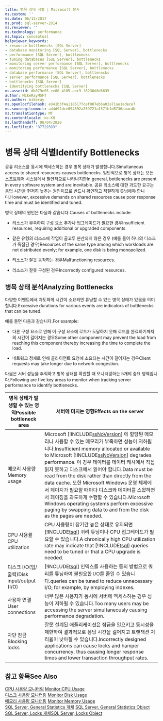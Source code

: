 ```yaml
---
title: 병목 상태 식별 | Microsoft 문서
ms.custom: ''
ms.date: 06/13/2017
ms.prod: sql-server-2014
ms.reviewer: ''
ms.technology: performance
ms.topic: conceptual
helpviewer_keywords:
- resource bottlenecks [SQL Server]
- database monitoring [SQL Server], bottlenecks
- performance [SQL Server], bottlenecks
- tuning databases [SQL Server], bottlenecks
- monitoring server performance [SQL Server], bottlenecks
- monitoring performance [SQL Server], bottlenecks
- database performance [SQL Server], bottlenecks
- server performance [SQL Server], bottlenecks
- bottlenecks [SQL Server]
- identifying bottlenecks [SQL Server]
ms.assetid: db079e65-ee80-4105-aec9-f8230d0d6635
author: MikeRayMSFT
ms.author: mikeray
ms.openlocfilehash: e941b3f4a1185177cef007eb6a02a71ae1adece7
ms.sourcegitcommit: ad4d92dce894592a259721a1571b1d8736abacdb
ms.translationtype: MT
ms.contentlocale: ko-KR
ms.lasthandoff: 08/04/2020
ms.locfileid: "87729383"
---
```

# <a name="identify-bottlenecks"></a><span data-ttu-id="bffaf-102">병목 상태 식별</span><span class="sxs-lookup"><span data-stu-id="bffaf-102">Identify Bottlenecks</span></span>
  <span data-ttu-id="bffaf-103">공유 리소스를 동시에 액세스하는 경우 병목 상태가 발생합니다.</span><span class="sxs-lookup"><span data-stu-id="bffaf-103">Simultaneous access to shared resources causes bottlenecks.</span></span> <span data-ttu-id="bffaf-104">일반적으로 병목 상태는 모든 소프트웨어 시스템에서 필연적으로 나타나지만</span><span class="sxs-lookup"><span data-stu-id="bffaf-104">In general, bottlenecks are present in every software system and are inevitable.</span></span> <span data-ttu-id="bffaf-105">공유 리소스에 대한 과도한 요구는 응답 시간을 현저히 늦추는 원인이므로 반드시 확인하고 적절하게 튜닝해야 합니다.</span><span class="sxs-lookup"><span data-stu-id="bffaf-105">However, excessive demands on shared resources cause poor response time and must be identified and tuned.</span></span>  
  
 <span data-ttu-id="bffaf-106">병목 상태의 원인은 다음과 같습니다.</span><span class="sxs-lookup"><span data-stu-id="bffaf-106">Causes of bottlenecks include:</span></span>  
  
-   <span data-ttu-id="bffaf-107">리소스가 부족하여 구성 요소 추가나 업그레이드가 필요한 경우</span><span class="sxs-lookup"><span data-stu-id="bffaf-107">Insufficient resources, requiring additional or upgraded components.</span></span>  
  
-   <span data-ttu-id="bffaf-108">같은 유형의 리소스에 작업이 골고루 분산되지 않은 경우 (예를 들어 하나의 디스크가 독점된 경우)</span><span class="sxs-lookup"><span data-stu-id="bffaf-108">Resources of the same type among which workloads are not distributed evenly; for example, one disk is being monopolized.</span></span>  
  
-   <span data-ttu-id="bffaf-109">리소스가 잘못 동작하는 경우</span><span class="sxs-lookup"><span data-stu-id="bffaf-109">Malfunctioning resources.</span></span>  
  
-   <span data-ttu-id="bffaf-110">리소스가 잘못 구성된 경우</span><span class="sxs-lookup"><span data-stu-id="bffaf-110">Incorrectly configured resources.</span></span>  
  
## <a name="analyzing-bottlenecks"></a><span data-ttu-id="bffaf-111">병목 상태 분석</span><span class="sxs-lookup"><span data-stu-id="bffaf-111">Analyzing Bottlenecks</span></span>  
 <span data-ttu-id="bffaf-112">다양한 이벤트에서 과도하게 시간이 소요되면 튜닝할 수 있는 병목 상태가 있음을 의미합니다.</span><span class="sxs-lookup"><span data-stu-id="bffaf-112">Excessive durations for various events are indicators of bottlenecks that can be tuned.</span></span>  
  
 <span data-ttu-id="bffaf-113">예를 들면 다음과 같습니다.</span><span class="sxs-lookup"><span data-stu-id="bffaf-113">For example:</span></span>  
  
-   <span data-ttu-id="bffaf-114">다른 구성 요소로 인해 이 구성 요소에 로드가 도달하지 못해 로드를 완료하기까지의 시간이 길어지는 경우</span><span class="sxs-lookup"><span data-stu-id="bffaf-114">Some other component may prevent the load from reaching this component thereby increasing the time to complete the load.</span></span>  
  
-   <span data-ttu-id="bffaf-115">네트워크 정체로 인해 클라이언트 요청에 소요되는 시간이 길어지는 경우</span><span class="sxs-lookup"><span data-stu-id="bffaf-115">Client requests may take longer due to network congestion.</span></span>  
  
 <span data-ttu-id="bffaf-116">다음은 서버 성능을 추적하고 병목 상태를 확인할 때 모니터링하는 5개의 중요 영역입니다.</span><span class="sxs-lookup"><span data-stu-id="bffaf-116">Following are five key areas to monitor when tracking server performance to identify bottlenecks.</span></span>  
  
|<span data-ttu-id="bffaf-117">병목 상태가 발생할 수 있는 영역</span><span class="sxs-lookup"><span data-stu-id="bffaf-117">Possible bottleneck area</span></span>|<span data-ttu-id="bffaf-118">서버에 미치는 영향</span><span class="sxs-lookup"><span data-stu-id="bffaf-118">Effects on the server</span></span>|  
|------------------------------|---------------------------|  
|<span data-ttu-id="bffaf-119">메모리 사용량</span><span class="sxs-lookup"><span data-stu-id="bffaf-119">Memory usage</span></span>|<span data-ttu-id="bffaf-120">Microsoft [!INCLUDE[ssNoVersion](../../includes/ssnoversion-md.md)] 에 할당된 메모리나 사용할 수 있는 메모리가 부족하면 성능이 저하됩니다.</span><span class="sxs-lookup"><span data-stu-id="bffaf-120">Insufficient memory allocated or available to Microsoft [!INCLUDE[ssNoVersion](../../includes/ssnoversion-md.md)] degrades performance.</span></span> <span data-ttu-id="bffaf-121">이 경우 데이터를 데이터 캐시에서 직접 읽지 못하고 디스크에서 읽어야 합니다.</span><span class="sxs-lookup"><span data-stu-id="bffaf-121">Data must be read from the disk rather than directly from the data cache.</span></span> <span data-ttu-id="bffaf-122">또한 Microsoft Windows 운영 체제에서 페이지가 필요할 때마다 디스크와 데이터를 스왑하면서 페이징을 과도하게 수행할 수 있습니다.</span><span class="sxs-lookup"><span data-stu-id="bffaf-122">Microsoft Windows operating systems perform excessive paging by swapping data to and from the disk as the pages are needed.</span></span>|  
|<span data-ttu-id="bffaf-123">CPU 사용률</span><span class="sxs-lookup"><span data-stu-id="bffaf-123">CPU utilization</span></span>|<span data-ttu-id="bffaf-124">CPU 사용량이 장기간 높은 상태로 유지되면 [!INCLUDE[tsql](../../includes/tsql-md.md)] 쿼리 튜닝이나 CPU 업그레이드가 필요할 수 있습니다.</span><span class="sxs-lookup"><span data-stu-id="bffaf-124">A chronically high CPU utilization rate may indicate that [!INCLUDE[tsql](../../includes/tsql-md.md)] queries need to be tuned or that a CPU upgrade is needed.</span></span>|  
|<span data-ttu-id="bffaf-125">디스크 I/O(입/출력)</span><span class="sxs-lookup"><span data-stu-id="bffaf-125">Disk input/output (I/O)</span></span>|[!INCLUDE[tsql](../../includes/tsql-md.md)] <span data-ttu-id="bffaf-126">인덱스를 사용하는 등의 방법으로 쿼리를 튜닝하여 불필요한 I/O를 줄일 수 있습니다.</span><span class="sxs-lookup"><span data-stu-id="bffaf-126">queries can be tuned to reduce unnecessary I/O; for example, by employing indexes.</span></span>|  
|<span data-ttu-id="bffaf-127">사용자 연결</span><span class="sxs-lookup"><span data-stu-id="bffaf-127">User connections</span></span>|<span data-ttu-id="bffaf-128">너무 많은 사용자가 동시에 서버에 액세스하는 경우 성능이 저하될 수 있습니다.</span><span class="sxs-lookup"><span data-stu-id="bffaf-128">Too many users may be accessing the server simultaneously causing performance degradation.</span></span>|  
|<span data-ttu-id="bffaf-129">차단 잠금</span><span class="sxs-lookup"><span data-stu-id="bffaf-129">Blocking locks</span></span>|<span data-ttu-id="bffaf-130">잘못 설계된 애플리케이션은 잠금을 일으키고 동시성을 제한하여 결과적으로 응답 시간을 길어지고 트랜잭션 처리율이 낮아질 수 있습니다.</span><span class="sxs-lookup"><span data-stu-id="bffaf-130">Incorrectly designed applications can cause locks and hamper concurrency, thus causing longer response times and lower transaction throughput rates.</span></span>|  
  
## <a name="see-also"></a><span data-ttu-id="bffaf-131">참고 항목</span><span class="sxs-lookup"><span data-stu-id="bffaf-131">See Also</span></span>  
 <span data-ttu-id="bffaf-132">[CPU 사용량 모니터링](../performance-monitor/monitor-cpu-usage.md) </span><span class="sxs-lookup"><span data-stu-id="bffaf-132">[Monitor CPU Usage](../performance-monitor/monitor-cpu-usage.md) </span></span>  
 <span data-ttu-id="bffaf-133">[디스크 사용량 모니터링](../performance-monitor/monitor-disk-usage.md) </span><span class="sxs-lookup"><span data-stu-id="bffaf-133">[Monitor Disk Usage](../performance-monitor/monitor-disk-usage.md) </span></span>  
 <span data-ttu-id="bffaf-134">[메모리 사용량 모니터링](../performance-monitor/monitor-memory-usage.md) </span><span class="sxs-lookup"><span data-stu-id="bffaf-134">[Monitor Memory Usage](../performance-monitor/monitor-memory-usage.md) </span></span>  
 <span data-ttu-id="bffaf-135">[SQL Server, General Statistics 개체](../performance-monitor/sql-server-general-statistics-object.md) </span><span class="sxs-lookup"><span data-stu-id="bffaf-135">[SQL Server, General Statistics Object](../performance-monitor/sql-server-general-statistics-object.md) </span></span>  
 [<span data-ttu-id="bffaf-136">SQL Server, Locks 개체</span><span class="sxs-lookup"><span data-stu-id="bffaf-136">SQL Server, Locks Object</span></span>](../performance-monitor/sql-server-locks-object.md)  
  
  
